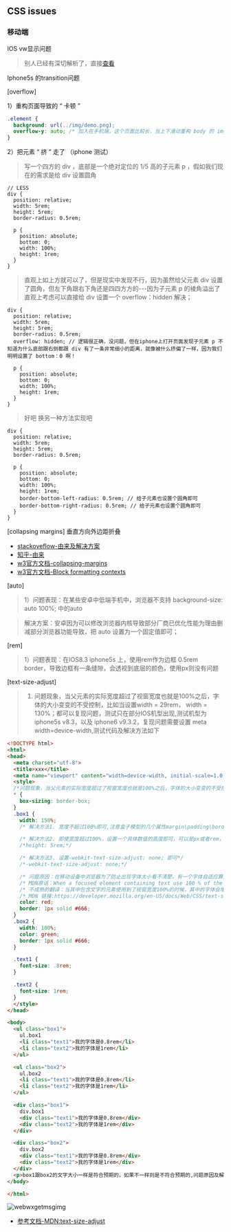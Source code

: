 CSS issues
---------

### 移动端

IOS vw显示问题

> 别人已经有深切解析了，直接[查看](http://www.zhangxinxu.com/wordpress/2016/08/vw-viewport-responsive-layout-typography/)

Iphone5s 的transition问题


[overflow]

1）重构页面导致的 “ 卡顿 ”

```css
.element {
  background: url(../img/demo.png);
  overflow-y: auto; /* 加入在手机端，这个页面比较长，当上下滑动重构 body 的 img 背景时，会造成加载不到上方或下方 body 的 img 背景，用起来感觉卡卡的，去掉该属性后正常 */
}
```

2）把元素 “ 挤 ” 走了 （iphone 测试）

> 写一个四方的 div ，底部是一个绝对定位的 1/5 高的子元素 p ，假如我们现在的需求是给 div 设置圆角

```less
// LESS
div {
  position: relative;
  width: 5rem;
  height: 5rem;
  border-radius: 0.5rem;
  
  p {
    position: absolute;
    bottom: 0;
    width: 100%;
    height: 1rem;
  }
}
```

> 直观上如上方就可以了，但是现实中发现不行，因为虽然给父元素 div 设置了圆角，但左下角跟右下角还是四四方方的---因为子元素 p 的棱角溢出了
> 直观上考虑可以直接给 div 设置一个 overflow：hidden 解决；

```less
div {
  position: relative;
  width: 5rem;
  height: 5rem;
  border-radius: 0.5rem;
  overflow: hidden; // 逻辑很正确，没问题，但在iphone上打开页面发现子元素 p 不知道为什么底部跟右侧都跟 div 有了一条非常细小的距离，就像被什么挤偏了一样，因为我们明明设置了 bottom：0 啊！
  
  p {
    position: absolute;
    bottom: 0;
    width: 100%;
    height: 1rem;
  }
}
```

> 好吧 换另一种方法实现吧

```less
div {
  position: relative;
  width: 5rem;
  height: 5rem;
  border-radius: 0.5rem;
  
  p {
    position: absolute;
    bottom: 0;
    width: 100%;
    height: 1rem;
    border-bottom-left-radius: 0.5rem; // 给子元素也设置个圆角即可
    border-bottom-right-radius: 0.5rem; // 给子元素也设置个圆角即可
  }
}
```

[collapsing margins] 垂直方向外边距折叠

* [stackoveflow-由来及解决方案](http://stackoverflow.com/questions/1762539/margin-on-child-element-moves-parent-element)
* [知乎-由来](https://www.zhihu.com/question/20585258?rf=32230304)
* [w3官方文档-collapsing-margins](https://www.w3.org/TR/CSS2/box.html#collapsing-margins)
* [w3官方文档-Block formatting contexts](https://www.w3.org/TR/CSS2/visuren.html#block-formatting)
 
[auto]

> 1）问题表现：在某些安卓中低端手机中，浏览器不支持 background-size: auto 100%; 中的auto

> 解决方案：安卓因为可以修改浏览器内核导致部分厂商已优化性能为理由删减部分浏览器功能导致，把 auto 设置为一个固定值即可；

[rem]

> 1）问题表现：在IOS8.3 iphone5s 上，使用rem作为边框 0.5rem border，导致边框有一条缝隙，会透视到底层的颜色，使用px则没有问题

[text-size-adjust]

> 1) 问题现象，当父元素的实际宽度超过了视窗宽度也就是100%之后，字体的大小变变的不受控制，比如当设置width = 29rem， width = 130%；都可以复现问题，测试只在部分IOS机型出现,测试机型为iphone5s v8.3，以及 iphone6 v9.3.2，复现问题需要设置 meta width=device-width,测试代码及解决方法如下

```html
<!DOCTYPE html>
<html>
<head>
  <meta charset="utf-8">
  <title>xxx</title>
  <meta name="viewport" content="width=device-width, initial-scale=1.0, user-scalable=0">
  <style>
  /*问题现象，当父元素的实际宽度超过了视窗宽度也就是100%之后，字体的大小变变的不受控制，比如当设置width = 29rem， width = 130%；都可以复现问题，测试只在部分IOS机型出现,测试机型为iphone5s v8.3，以及 iphone6 v9.3.2，复现问题需要设置meta width=device-width*/
  * {
    box-sizing: border-box;
  }
  .box1 {
    width: 150%;
    /* 解决方法1. 宽度不超过100%即可,注意盒子模型的几个属性margin\padding\border的值都会影响到元素的宽度的实际范围的,所以此处使用了box-sizing: border-box;来消除这种影响 */

    /* 解决方法2. 即使宽度超过100%，设置一个具体数值的高度即可，可以是px或者rem，但不可以是百分比,目前并不明白为什么设置了之后可以解决 */
    /*height: 5rem;*/

    /* 解决方法3. 设置-webkit-text-size-adjust: none; 即可*/
    /*-webkit-text-size-adjust: none;*/

    /* 问题原因：在移动设备中浏览器为了防止出现字体太小看不清楚，有一个字体自适应算法(text inflation algorithm) text-size-adjust，当元素宽度超过了100%，即超过视窗之后，字体放大，目前查看IOS有该问题，安卓没有问题，如果关闭该行为，设置none即可*/
    /* MDN原话：When a focused element containing text use 100 % of the width of the screen, its text size is increased until it reached a readable size, without modifying the layout and removing the need of an horizontal scrollbar.*/
    /* 不成熟的翻译：当其中包含文字的元素使用到了视窗宽度100%的时候，其中的字体会增大到一个可读的大小*/
    /* MDN 链接:https://developer.mozilla.org/en-US/docs/Web/CSS/text-size-adjust */
    color: red;
    border: 1px solid #666;
  }
  .box2 {
    width: 100%;
    color: green;
    border: 1px solid #666;
  }

  .text1 {
    font-size: .8rem;
  }

  .text2 {
    font-size: 1rem;
  }
  </style>
</head>

<body>
  <ul class="box1">
    ul.box1
    <li class="text1">我的字体是0.8rem</li>
    <li class="text2">我的字体是1rem</li>
  </ul>

  <ul class="box2">
    ul.box2
    <li class="text1">我的字体是0.8rem</li>
    <li class="text2">我的字体是1rem</li>
  </ul>

  <div class="box1">
    div.box1
    <div class="text1">我的字体是0.8rem</div>
    <div class="text2">我的字体是1rem</div>
  </div>

  <div class="box2">
    div.box2
    <div class="text1">我的字体是0.8rem</div>
    <div class="text2">我的字体是1rem</div>
  </div>
  <p>box1跟box2的文字大小一样是符合预期的，如果不一样则是不符合预期的,问题原因及解决方法见style部分注释</p>
</body>

</html>
```

![webwxgetmsgimg](https://cloud.githubusercontent.com/assets/13380433/16004594/0513601a-3195-11e6-8705-794e5fba0773.jpg)

* [参考文档-MDN:text-size-adjust](https://developer.mozilla.org/en-US/docs/Web/CSS/text-size-adjust)

